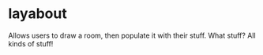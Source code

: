# layabout
Allows users to draw a room, then populate it with their stuff. What stuff? All kinds of stuff!
